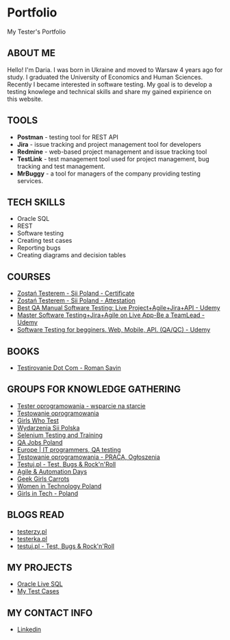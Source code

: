 # Portfolio
My Tester's Portfolio

##  ABOUT ME

Hello! I'm Daria. I was born in Ukraine and moved to Warsaw 4 years ago for study. I graduated the University of Economics and Human Sciences. Recently I became interested in software testing. My goal is to develop a testing knowlege and technical skills and share my gained expirience on this website.
## TOOLS

* **Postman** - testing tool for REST API
* **Jira** - issue tracking and project management tool for developers
* **Redmine** - web-based project management and issue tracking tool
* **TestLink** - test management tool used for project management, bug tracking and test management.
* **MrBuggy** - a tool for managers of the company providing testing services.

## TECH SKILLS

* Oracle SQL 
* REST
* Software testing
* Creating test cases
* Reporting bugs
* Creating diagrams and decision tables

## COURSES

* [Zostań Testerem - Sii Poland - Certificate](https://drive.google.com/file/d/1F_uYGkh1D9EqdZLLaUZpe7iEXeu_ue8w/view?usp=sharing)
* [Zostań Testerem - Sii Poland - Attestation](https://drive.google.com/file/d/1YTBN5k1r6aVdaHaSIQZPsSnrLcJv15om/view?usp=sharing)
* [Best QA Manual Software Testing: Live Project+Agile+Jira+API - Udemy](http://ude.my/UC-HBBQBI1W)
* [Master Software Testing+Jira+Agile on Live App-Be a TeamLead - Udemy](http://ude.my/UC-FTK3RNCN)
* [Software Testing for begginers. Web, Mobile, API. (QA/QC) - Udemy](http://ude.my/UC-R1ZJ81EN)

## BOOKS
* [Testirovanie Dot Com - Roman Savin](https://www.amazon.com/gp/product/1974462617/ref=dbs_a_def_rwt_bibl_vppi_i4)

## GROUPS FOR KNOWLEDGE GATHERING 
* [Tester oprogramowania - wsparcie na starcie](https://www.facebook.com/groups/testeroprogramowania/)
* [Testowanie oprogramowania](https://www.facebook.com/groups/TestowanieOprogramowania/?ref=timeline)
* [Girls Who Test](https://www.facebook.com/girls.who.test/?eid=ARClc7xmNURKqdoOxe9VeLtjYxJ18D7_Ox4YQKmh_gHiWs2AkrkJsFC7rsdRAnmoobCCWS56ehKWEVJ8)
* [Wydarzenia Sii Polska](https://www.facebook.com/groups/SiiPoland.events/?ref=timeline)
* [Selenium Testing and Training](https://www.facebook.com/groups/webdriverforum/?ref=timeline)
* [QA Jobs Poland](https://www.facebook.com/groups/QAJobsPoland/?ref=timeline)
* [Europe | IT programmers, QA testing](https://www.facebook.com/groups/pn.it.europe/?ref=timeline)
* [Testowanie oprogramowania - PRACA, Ogłoszenia](https://www.facebook.com/groups/215557562210470/?ref=timeline)
* [Testuj.pl - Test, Bugs & Rock'n'Roll](https://www.facebook.com/testujpl/?eid=ARDKf7PxMEb-zOnq5CGnTFFaH7gPFuAA0WJ9qj8QPqDXiH9iSAhlidAZr9Ptfn4ywIZaaKbVWaYBnVCu)
* [Agile & Automation Days](https://www.facebook.com/aadays/?eid=ARDI7QL-pLyx8JV1DFsIktghTZGi69umBd4fVK5GyVjXey5fj_WjOvJYNveXamrCr0IQwGtVz7cVxPSl)
* [Geek Girls Carrots](https://www.facebook.com/ggcarrots/?eid=ARAqt0p7Ml0xEzT8pAz8XMaLsCtfm9t5KtwtBJQ7URReJ3MqqLJTrjMzwR_vNPyyLkwzZR75ZkgqcmwE)
* [Women in Technology Poland](https://www.facebook.com/WiTPoland/?eid=ARCKCIT0cjZJXRnywSnngXA8I_eknIVlgFqupUltqtI7OjlLcJBHOinTZi-dL_oAETQOMp-nNNYjV9Z4)
* [Girls in Tech - Poland](https://www.facebook.com/WiTPoland/?eid=ARCKCIT0cjZJXRnywSnngXA8I_eknIVlgFqupUltqtI7OjlLcJBHOinTZi-dL_oAETQOMp-nNNYjV9Z4)

## BLOGS READ
* [testerzy.pl](https://testerzy.pl/)
* [testerka.pl](http://testerka.pl/)
* [testuj.pl - Test, Bugs & Rock'n'Roll](https://www.yasteq.com/PL/Wroclaw/193661854026669/Testuj.pl---Test%2C-Bugs-%26-Rock%27n%27Roll)

## MY PROJECTS
* [Oracle Live SQL](https://docs.google.com/spreadsheets/d/1cRASfPSEKgBF8TIt0yvh3D_E5WChrRgQJKsAjgflSD8/edit?usp=sharing)
* [My Test Cases](https://docs.google.com/spreadsheets/d/1UrvsrWflmaHokopiqaT4mt3t-uCthrhreVhiM98LKV0/edit?usp=sharing)

## MY CONTACT INFO
* [Linkedin](https://www.linkedin.com/in/daria-chetverikova/)
